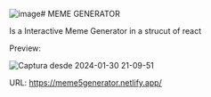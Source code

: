 ![image](https://github.com/FacundoUG/Meme_Generator/assets/71556057/7ec29f4e-2791-4ad2-b7c5-7247c255a419)# MEME GENERATOR

Is a Interactive Meme Generator in a strucut of react

Preview:


![Captura desde 2024-01-30 21-09-51](https://github.com/FacundoUG/Meme_Generator/assets/71556057/358dbedf-249e-4caa-9cea-4acc4e2f7b57)


URL: https://meme5generator.netlify.app/

